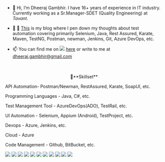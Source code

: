 - 👋 Hi, I’m Dheeraj Gambhir. I have 16+ years of experience in IT industry. Currently working as a Sr.Manager-SDET (Quality Engineering) at *Tavant*. 
- 👀 🌱 [This](https://testersdigest.blogspot.com/) is my blog where I pen down my thoughts about test automation covering primarily Selenium, Java, Rest Assured, Karate, Maven, TestNG, Postman, newman, Jenkins, Git, Azure DevOps, etc.

- 📫 You can find me on <img src="https://img.shields.io/badge/LinkedIn-0077B5?style=for-the-badge&logo=linkedin&logoColor=white" /> [here](https://www.linkedin.com/in/dheerajgambhir/) or write to me at dheeraj.gambhir@gmail.com

<br>
<br>



<div align="center"> 🔭**Skillset** </div>

API Automation- Postman/Newman, RestAssured, Karate, SoapUI, etc.

Programming Languages - Java, C#, etc.

Test Management Tool - AzureDevOps(ADO), TestRail, etc.

UI Automation - Selenium, Appium (Android), TestProject, etc.

Devops - Azure, Jenkins, etc.

Cloud - Azure

Code Management - Github, BitBucket, etc.


![](https://camo.githubusercontent.com/771cc18a712bf9edb0925a86164c34b0d803c4d9177dd4467eff7b777109c723/68747470733a2f2f696d672e736869656c64732e696f2f62616467652f4a6176612d4544384230303f7374796c653d666f722d7468652d6261646765266c6f676f3d6a617661266c6f676f436f6c6f723d7768697465)
![](https://camo.githubusercontent.com/3614626bf9610470aa38d183ab54cb772caaf690c1c0bbdca9a43e4a4c8bb6b3/68747470733a2f2f696d672e736869656c64732e696f2f62616467652f432532332532302d2532333233393132302e7376673f6c6f676f3d632d7368617270266c6f676f436f6c6f723d7768697465)
![](https://camo.githubusercontent.com/aa432c16fffc9ab28a42272cc885118912098397bfc210d0de4f0de4999f93c9/68747470733a2f2f696d672e736869656c64732e696f2f62616467652f53656c656e69756d2d3433423032413f7374796c653d666f722d7468652d6261646765266c6f676f3d53656c656e69756d266c6f676f436f6c6f723d7768697465)
![](https://camo.githubusercontent.com/bd2bd127c104ba5c98bb12c70801b075aee1f040009089510f69554300e7ff41/68747470733a2f2f696d672e736869656c64732e696f2f62616467652f4769742d4630353033323f7374796c653d666f722d7468652d6261646765266c6f676f3d676974266c6f676f436f6c6f723d7768697465)
![](https://camo.githubusercontent.com/9cadc6063746e385b3916ea6ee991ec8eea88306de9208ccf5a94111c0ddf6ee/68747470733a2f2f696d672e736869656c64732e696f2f62616467652f4a656e6b696e732d4432343933393f7374796c653d666f722d7468652d6261646765266c6f676f3d4a656e6b696e73266c6f676f436f6c6f723d7768697465)
![](https://camo.githubusercontent.com/1b617fef81925ffc4c268ca8638582254bab5b3599568a603af8137d8b7d8835/68747470733a2f2f696d672e736869656c64732e696f2f62616467652f4d6963726f736f66745f417a7572652d3030383944363f7374796c653d666f722d7468652d6261646765266c6f676f3d6d6963726f736f66742d617a757265266c6f676f436f6c6f723d7768697465)
![](https://camo.githubusercontent.com/63350538fde994bc287ccd4908809301e157980e6564bf78d2c5cec22c0a5914/68747470733a2f2f696d672e736869656c64732e696f2f62616467652f446f636b65722d3243413545303f7374796c653d666f722d7468652d6261646765266c6f676f3d646f636b6572266c6f676f436f6c6f723d7768697465)
![](https://camo.githubusercontent.com/4d998de65effde43f6a487ad955a2b52fc5f0737d99dba38e2525631ce0be9cb/68747470733a2f2f696d672e736869656c64732e696f2f62616467652f417a7572655f4465764f70732d3030373844373f7374796c653d666f722d7468652d6261646765266c6f676f3d617a7572652d6465766f7073266c6f676f436f6c6f723d7768697465)
![](https://camo.githubusercontent.com/879423585ed087f3c973857c43ba7e7d84f52c993d2c937055726339fbf921d9/68747470733a2f2f696d672e736869656c64732e696f2f62616467652f506f73746d616e2d4646364333373f7374796c653d666f722d7468652d6261646765266c6f676f3d506f73746d616e266c6f676f436f6c6f723d7768697465)
![](https://camo.githubusercontent.com/94302b7f11c990d3eb5e5c52137c918573f8fab4c906c6fa006e2df8dc6a49ab/68747470733a2f2f696d672e736869656c64732e696f2f62616467652f5465737465722d4646393532323f7374796c653d666f722d7468652d6261646765266c6f676f3d746573746572266c6f676f436f6c6f723d7768697465)
![](https://camo.githubusercontent.com/5eac8cae27148e0506aec25ff48529ad88e52c263140b6e69cec5f99ee0d1c50/68747470733a2f2f696d672e736869656c64732e696f2f62616467652f426c6f676765722d4646353732323f7374796c653d666f722d7468652d6261646765266c6f676f3d626c6f67676572266c6f676f436f6c6f723d7768697465)
<!---
dgambhir01/dgambhir01 is a ✨ special ✨ repository because its `README.md` (this file) appears on your GitHub profile.
You can click the Preview link to take a look at your changes.
--->
